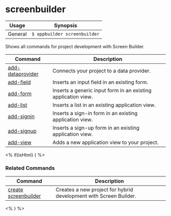 screenbuilder
==========

Usage | Synopsis
------|-------
General | `$ appbuilder screenbuilder`

Shows all commands for project development with Screen Builder. 

Command | Description
----------|----------
[add-dataprovider](add-dataprovider.html) | Connects your project to a data provider.
[add-field](add-field.html) | Inserts an input field in an existing form.
[add-form](add-form.html) | Inserts a generic input form in an existing application view.
[add-list](add-list.html) | Inserts a list in an existing application view.
[add-signin](add-signin.html) | Inserts a sign-in form in an existing application view.
[add-signup](add-signup.html) | Inserts a sign-up form in an existing application view.
[add-view](add-view.html) | Adds a new application view to your project.

<% if(isHtml) { %> 
### Related Commands
Command | Description
----------|----------
[create screenbuilder](../project/creation/create-screenbuilder.html) | Creates a new project for hybrid development with Screen Builder.
<% } %>